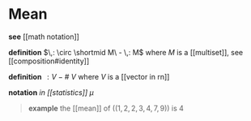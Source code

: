 # Mean

**see** [[math notation]]

**definition** $\,: \circ \shortmid M\ - \,: M$ where $M$ is a [[multiset]], see [[composition#identity]]

**definition** $\,: V - \#\ V$ where $V$ is a [[vector in rn]]

**notation** _in [[statistics]]_ $\mu$

> **example** the [[mean]] of $((1, 2, 2, 3, 4, 7, 9))$ is $4$
